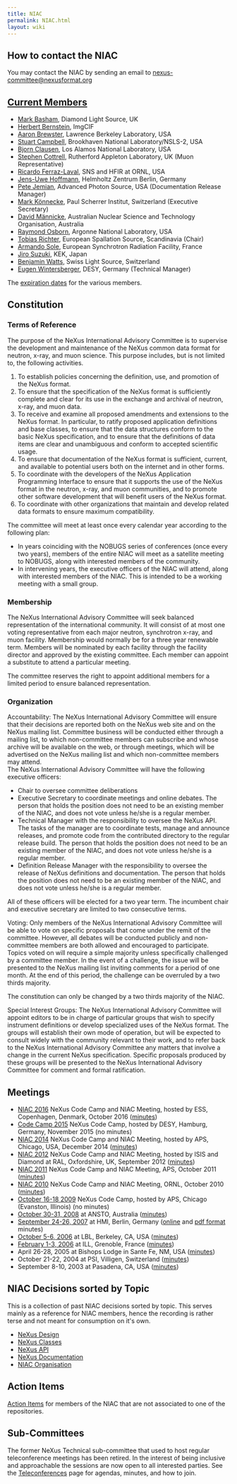 ```yaml
---
title: NIAC
permalink: NIAC.html
layout: wiki
---
```


How to contact the NIAC
-----------------------

You may contact the NIAC by sending an email to
<nexus-committee@nexusformat.org>

[Current Members](Membership_Dates.html "wikilink")
----------------------------------------------

-   [Mark Basham](User%3AMark_Basham.html "wikilink"), Diamond Light Source, UK
-   [Herbert Bernstein](User%3AHerbert_Bernstein.html "wikilink"), ImgCIF
-   [Aaron Brewster](User%3AAaron_Brewster.html "wikilink"), Lawrence Berkeley Laboratory, USA
-   [Stuart Campbell](User%3AStuart_Campbell.html "wikilink"), Brookhaven National Laboratory/NSLS-2, USA
-   [Bjorn Clausen](User%3ABjorn_Clausen.html "wikilink"), Los Alamos National Laboratory, USA
-   [Stephen Cottrell](User%3ASteve_Cottrell.html "wikilink"), Rutherford Appleton Laboratory, UK (Muon Representative)
-   [Ricardo Ferraz-Laval](User%3A_Ricardo_Ferraz-Laval.html "wikilink"), SNS and HFIR at ORNL, USA
-   [Jens-Uwe Hoffmann](User%3AJens-Uwe_Hoffmann.html "wikilink"), Helmholtz Zentrum Berlin, Germany
-   [Pete Jemian](User%3APete_Jemian.html "wikilink"), Advanced Photon Source, USA (Documentation Release Manager)
-   [Mark Könnecke](User%3AMark_Koennecke.html "wikilink"), Paul Scherrer Institut, Switzerland (Executive Secretary)
-   [David Männicke](User%3ADavid_Männicke.html "wikilink"), Australian Nuclear Science and Technology Organisation, Australia
-   [Raymond Osborn](User%3ARay_Osborn.html "wikilink"), Argonne National Laboratory, USA
-   [Tobias Richter](User%3ATobias_Richter.html "wikilink"), European Spallation Source, Scandinavia (Chair)
-   [Armando Sole](User%3AArmando_Sole.html "wikilink"), European Synchrotron Radiation Facility, France
-   [Jiro Suzuki](User%3AJiro_Suzuki.html "wikilink"), KEK, Japan
-   [Benjamin Watts](http://www.psi.ch/lsc/benjamin-watts), Swiss Light Source, Switzerland
-   [Eugen Wintersberger](User%3AEugenwintersberger.html "wikilink"), DESY, Germany (Technical Manager)

The [expiration dates](Membership_Dates.html "wikilink") for the various members.

Constitution
------------

### Terms of Reference

The purpose of the NeXus International Advisory Committee is to
supervise the development and maintenance of the NeXus common data
format for neutron, x-ray, and muon science. This purpose includes, but
is not limited to, the following activities.

1.  To establish policies concerning the definition, use, and promotion
    of the NeXus format.
2.  To ensure that the specification of the NeXus format is sufficiently
    complete and clear for its use in the exchange and archival of
    neutron, x-ray, and muon data.
3.  To receive and examine all proposed amendments and extensions to the
    NeXus format. In particular, to ratify proposed application
    definitions and base classes, to ensure that the data structures
    conform to the basic NeXus specification, and to ensure that the
    definitions of data items are clear and unambiguous and conform to
    accepted scientific usage.
4.  To ensure that documentation of the NeXus format is sufficient,
    current, and available to potential users both on the internet and
    in other forms.
5.  To coordinate with the developers of the NeXus Application
    Programming Interface to ensure that it supports the use of the
    NeXus format in the neutron, x-ray, and muon communities, and to
    promote other software development that will benefit users of the
    NeXus format.
6.  To coordinate with other organizations that maintain and develop
    related data formats to ensure maximum compatibility.

The committee will meet at least once every calendar year according to
the following plan:

-   In years coinciding with the NOBUGS series of conferences (once
    every two years), members of the entire NIAC will meet as a
    satellite meeting to NOBUGS, along with interested members of the
    community.
-   In intervening years, the executive officers of the NIAC will
    attend, along with interested members of the NIAC. This is intended
    to be a working meeting with a small group.

### Membership

The NeXus International Advisory Committee will seek balanced
representation of the international community. It will consist of at
most one voting representative from each major neutron, synchrotron
x-ray, and muon facility. Membership would normally be for a three year
renewable term. Members will be nominated by each facility through the
facility director and approved by the existing committee. Each member
can appoint a substitute to attend a particular meeting.

The committee reserves the right to appoint additional members for a
limited period to ensure balanced representation.

### Organization

Accountability: The NeXus International Advisory Committee will ensure that their decisions are reported both on the NeXus web site and on the NeXus mailing list. Committee business will be conducted either through a mailing list, to which non-committee members can subscribe and whose archive will be available on the web, or through meetings, which will be advertised on the NeXus mailing list and which non-committee members may attend.  
The NeXus International Advisory Committee will have the following
executive officers:

-   Chair to oversee committee deliberations
-   Executive Secretary to coordinate meetings and online debates. The
    person that holds the position does not need to be an existing
    member of the NIAC, and does not vote unless he/she is a regular
    member.
-   Technical Manager with the responsibility to oversee the NeXus API.
    The tasks of the manager are to coordinate tests, manage and
    announce releases, and promote code from the contributed directory
    to the regular release build. The person that holds the position
    does not need to be an existing member of the NIAC, and does not
    vote unless he/she is a regular member.
-   Definition Release Manager with the responsibility to oversee the
    release of NeXus definitions and documentation. The person that
    holds the position does not need to be an existing member of the
    NIAC, and does not vote unless he/she is a regular member.

All of these officers will be elected for a two year term. The incumbent
chair and executive secretary are limited to two consecutive terms.

Voting: Only members of the NeXus International Advisory Committee will be able to vote on specific proposals that come under the remit of the committee. However, all debates will be conducted publicly and non-committee members are both allowed and encouraged to participate.  
Topics voted on will require a simple majority unless specifically
challenged by a committee member. In the event of a challenge, the issue
will be presented to the NeXus mailing list inviting comments for a
period of one month. At the end of this period, the challenge can be
overruled by a two thirds majority.

The constitution can only be changed by a two thirds majority of the
NIAC.

Special Interest Groups: The NeXus International Advisory Committee will appoint editors to be in charge of particular groups that wish to specify instrument definitions or develop specialized uses of the NeXus format. The groups will establish their own mode of operation, but will be expected to consult widely with the community relevant to their work, and to refer back to the NeXus International Advisory Committee any matters that involve a change in the current NeXus specification. Specific proposals produced by these groups will be presented to the NeXus International Advisory Committee for comment and formal ratification.  

Meetings
--------

-   [NIAC 2016](NIAC2016.html "wikilink") NeXus Code Camp and NIAC Meeting,
    hosted by ESS, Copenhagen, Denmark, October 2016
    ([minutes](NIAC2016Minutes.html "wikilink"))
-   [Code Camp 2015](Code_Camp_2015.html "wikilink") NeXus Code Camp, hosted
    by DESY, Hamburg, Germany, November 2015 (no minutes)
-   [NIAC 2014](NIAC2014.html "wikilink") NeXus Code Camp and NIAC Meeting,
    hosted by APS, Chicago, USA, December 2014 
    ([minutes](NIAC2014_Meeting#Minutes.html "wikilink"))
-   [NIAC 2012](NIAC2012.html "wikilink") NeXus Code Camp and NIAC Meeting,
    hosted by ISIS and Diamond at RAL, Oxfordshire, UK, September 2012
    ([minutes](NIAC2012#Meeting_Minutes.html "wikilink"))
-   [NIAC 2011](NIAC2011_CodeCamp.html "wikilink") NeXus Code Camp and NIAC
    Meeting, APS, October 2011
    ([minutes](NIAC2011_CodeCamp#Final_Report.html "wikilink"))
-   [NIAC 2010](NIAC2010.html "wikilink") NeXus Code Camp and NIAC Meeting,
    ORNL, October 2010
    ([minutes](pdfs/Minutes_of_NeXus_Committee_2010.pdf "wikilink"))
-   [October 16-18 2009](NIAC2009.html "wikilink") NeXus Code Camp, hosted by
    APS, Chicago (Evanston, Illinois) (no minutes)
-   [October 30-31, 2008](NIAC2008.html "wikilink") at ANSTO, Australia
    ([minutes](pdfs/NIAC2008_minutes.pdf "wikilink"))
-   [September 24-26, 2007](NIAC2007.html "wikilink") at HMI, Berlin, Germany
    ([online](NIAC2007_Minutes.html "wikilink") and [pdf
    format](pdfs/NIAC2007HMI_minutes.pdf "wikilink") minutes)
-   [October 5-6, 2006](NIAC2006LBL.html "wikilink") at LBL, Berkeley, CA,
    USA ([minutes](pdfs/NIAC2006LBL_minutes.pdf "wikilink"))
-   [February 1-3, 2006](NIAC2006ILL.html "wikilink") at ILL, Grenoble,
    France ([minutes](pdfs/NIAC2006minutes.pdf "wikilink"))
-   April 26-28, 2005 at Bishops Lodge in Sante Fe, NM, USA
    ([minutes](pdfs/NIAC2005minutes.pdf "wikilink"))
-   October 21-22, 2004 at PSI, Villigen, Switzerland
    ([minutes](pdfs/NeXusMinutes-Oct2004.pdf "wikilink"))
-   September 8-10, 2003 at Pasadena, CA, USA
    ([minutes](pdfs/NIAC2003Minutes.pdf "wikilink"))

NIAC Decisions sorted by Topic
------------------------------

This is a collection of past NIAC decisions sorted by topic. This serves
mainly as a reference for NIAC members, hence the recording is rather
terse and not meant for consumption on it's own.

-   [NeXus Design](NIACDesign.html "wikilink")
-   [NeXus Classes](NIACClasses.html "wikilink")
-   [NeXus API](NIACAPI.html "wikilink")
-   [NeXus Documentation](NIACdoc.html "wikilink")
-   [NIAC Organisation](NIACOrg.html "wikilink")

Action Items
------------

[Action Items](NIACActionItems.html "wikilink") for members of the NIAC that
are not associated to one of the repositories.

Sub-Committees
--------------

The former NeXus Technical sub-committee
that used to host regular teleconference meetings
has been retired. 
In the interest of being inclusive and approachable
the sessions are now open to all interested parties. 
See the [Teleconferences](Teleconferences.html "wikilink") page for agendas, minutes, and how to join.

